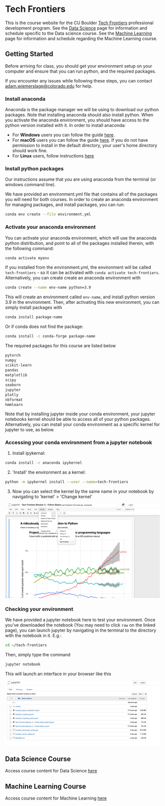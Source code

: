 # Tech Frontiers

This is the course website for the CU Boulder [Tech Frontiers](https://www.colorado.edu/engineering/academics/tech-frontiers-executive-education) professional development program. See the [Data Science](/data-science) page for information and schedule specific to the Data science course. See the [Machine Learning](/machine-learning) page for information and schedule regarding the Machine Learning course.

## Getting Started

Before arriving for class, you should get your environment setup on your computer and ensure that you can run python, and the required packages.

If you encounter any issues while following these steps, you can contact adam.wiemerslage@colorado.edu for help.


### Install anaconda
Anaconda is the package manager we will be using to download our python packages. Note that installing anaconda should also install python. When you activate the anaconda environment, you should have access to the python version installed with it. In order to install anaconda:

 - For **Windows** users you can follow the guide [here](https://docs.anaconda.com/anaconda/install/windows/).
 - For **macOS** users you can follow the guide [here](https://docs.anaconda.com/anaconda/install/mac-os/). If you do not have permission to install in the default directory, your user's home directory should work fine.
 - For **Linux** users, follow instructions [here](https://docs.anaconda.com/anaconda/install/linux/)

### Install python packages
Our instructions assume that you are using anaconda from the terminal (or windows command line).

We have provided an environment.yml file that contains all of the packages you will need for both courses. In order to create an anaconda environment for managing packages, and install packages, you can run:

```bash
conda env create --file environment.yml
```

### Activate your anaconda environment
You can activate your anaconda environment, which will use the anaconda python distribution, and point to all of the packages installed therein, with the following command:

```bash
conda activate myenv
```

If you installed from the environment.yml, the environment will be called `tech-frontiers` - so it can be activated with `conda activate tech-frontiers`. Alternatively, you can create create an anaconda environment with

```bash
conda create --name env-name python=3.9
```

This will create an environment called `env-name`, and install python version 3.9 in the environment. Then, after activating this new environment, you can simply install packages with

```bash
conda install package-name
```

Or if conda does not find the package:

```bash
conda install -c conda-forge package-name
```

The required packages for this course are listed below

```
pytorch
numpy
scikit-learn
pandas
matplotlib
scipy
seaborn
jupyter
plotly
nbformat
hmmlearn
```

Note that by installing jupyter inside your conda environment, your jupyter notebooks kernel should be able to access all of your python packages. Alternatively, you can install your conda environment as a specific kernel for jupyter to use, as below.

### Accessing your conda environment from a jupyter notebook

1. Install ipykernal:

```bash
conda install -c anaconda ipykernel
```

2. 'Install' the environment as a kernel:

```bash
python -m ipykernel install --user --name=tech-frontiers
```
3. Now you can select the kernel by the same name in your notebook by navigating to 'kernel' > 'Change kernel'

![select kernel](img/select_jupyter_kernel.png "Change Kernel")


### Checking your environment

We have provided a jupyter notebook here to test your environment. Once you've downloaded the notebook (You may need to click `raw` on the linked page), you can launch jupyter by navigating in the terminal to the directory with the notebook in it. E.g.:

```bash
cd ~/tech-frontiers
```

Then, simply type the command

```bash
jupyter notebook
```

This will launch an interface in your browser like this

![select kernel](img/jupyter_homepage.png "Notebooks Home")

## Data Science Course

Access course content for Data Science [here](/data-science)

## Machine Learning Course

Access course content for Machine Learning [here](/machine-learning)
